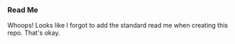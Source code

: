 ### Read Me

Whoops! Looks like I forgot to add the standard read me when creating this repo. That's okay. 